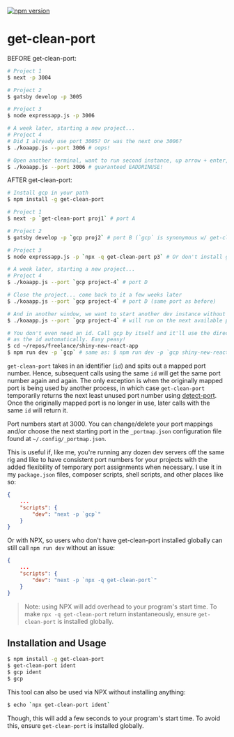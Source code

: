 [![npm
version](https://badge.fury.io/js/get-clean-port.svg)](https://badge.fury.io/js/get-clean-port)

# get-clean-port

BEFORE get-clean-port:

```sh
# Project 1
$ next -p 3004

# Project 2
$ gatsby develop -p 3005

# Project 3
$ node expressapp.js -p 3006

# A week later, starting a new project...
# Project 4
# Did I already use port 3005? Or was the next one 3006?
$ ./koaapp.js --port 3006 # oops!

# Open another terminal, want to run second instance, up arrow + enter, and...
$ ./koaapp.js --port 3006 # guaranteed EADDRINUSE!
```

AFTER get-clean-port:

```sh
# Install gcp in your path
$ npm install -g get-clean-port

# Project 1
$ next -p `get-clean-port proj1` # port A

# Project 2
$ gatsby develop -p `gcp proj2` # port B (`gcp` is synonymous w/ get-clean-port)

# Project 3
$ node expressapp.js -p `npx -q get-clean-port p3` # Or don't install gcp at all

# A week later, starting a new project...
# Project 4
$ ./koaapp.js --port `gcp project-4` # port D

# Close the project... come back to it a few weeks later
$ ./koaapp.js --port `gcp project-4` # port D (same port as before)

# And in another window, we want to start another dev instance without problems
$ ./koaapp.js --port `gcp project-4` # will run on the next available port

# You don't even need an id. Call gcp by itself and it'll use the directory name
# as the id automatically. Easy peasy!
$ cd ~/repos/freelance/shiny-new-react-app
$ npm run dev -p `gcp` # same as: $ npm run dev -p `gcp shiny-new-react-app`
```

`get-clean-port` takes in an identifier (`id`) and spits out a mapped port
number. Hence, subsequent calls using the same `id` will get the same port
number again and again. The only exception is when the originally mapped port is
being used by another process, in which case `get-clean-port` temporarily
returns the next least unused port number using
[detect-port](https://github.com/node-modules/detect-port). Once the originally
mapped port is no longer in use, later calls with the same `id` will return it.

Port numbers start at 3000. You can change/delete your port mappings and/or
choose the next starting port in the `_portmap.json` configuration file found at
`~/.config/_portmap.json`.

This is useful if, like me, you're running any dozen dev servers off the same
rig and like to have consistent port numbers for your projects with the added
flexibility of temporary port assignments when necessary. I use it in my
`package.json` files, composer scripts, shell scripts, and other places like so:

```json
{
    ...
    "scripts": {
        "dev": "next -p `gcp`"
    }
}
```

Or with NPX, so users who don't have get-clean-port installed globally can still
call `npm run dev` without an issue:

```json
{
    ...
    "scripts": {
        "dev": "next -p `npx -q get-clean-port`"
    }
}
```

> Note: using NPX will add overhead to your program's start time. To make `npx
> -q get-clean-port` return instantaneously, ensure `get-clean-port` is
> installed globally.

## Installation and Usage

```sh
$ npm install -g get-clean-port
$ get-clean-port ident
$ gcp ident
$ gcp
```

This tool can also be used via NPX without installing anything:

```sh
$ echo `npx get-clean-port ident`
```

Though, this will add a few seconds to your program's start time. To avoid this,
ensure `get-clean-port` is installed globally.
